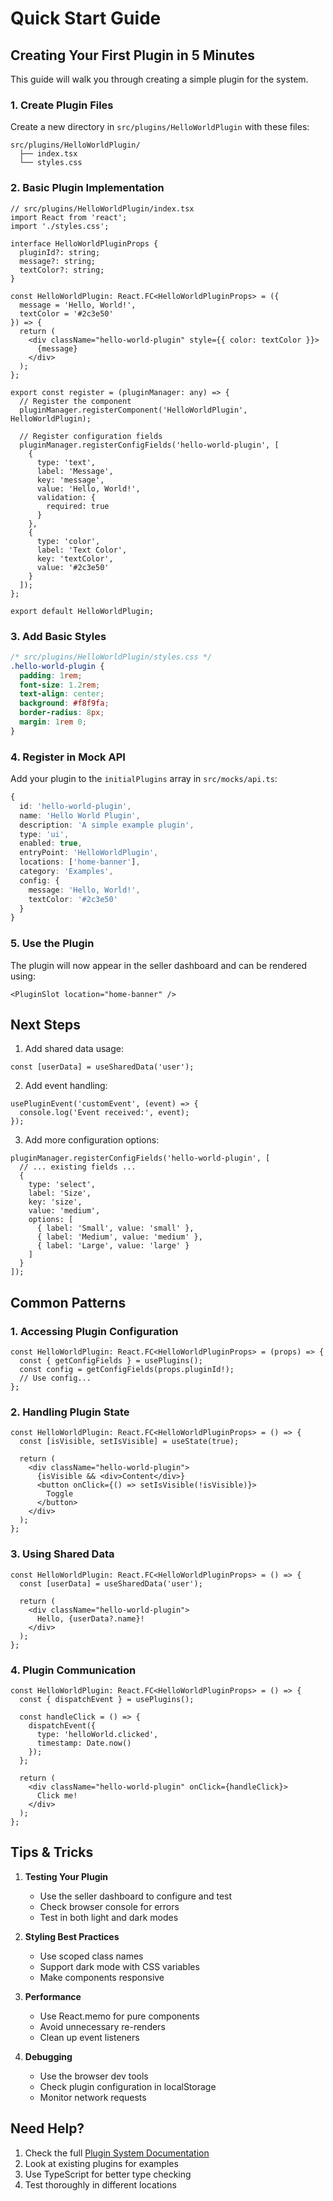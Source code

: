 # Quick Start Guide

## Creating Your First Plugin in 5 Minutes

This guide will walk you through creating a simple plugin for the system.

### 1. Create Plugin Files

Create a new directory in `src/plugins/HelloWorldPlugin` with these files:

```
src/plugins/HelloWorldPlugin/
  ├── index.tsx
  └── styles.css
```

### 2. Basic Plugin Implementation

```tsx
// src/plugins/HelloWorldPlugin/index.tsx
import React from 'react';
import './styles.css';

interface HelloWorldPluginProps {
  pluginId?: string;
  message?: string;
  textColor?: string;
}

const HelloWorldPlugin: React.FC<HelloWorldPluginProps> = ({
  message = 'Hello, World!',
  textColor = '#2c3e50'
}) => {
  return (
    <div className="hello-world-plugin" style={{ color: textColor }}>
      {message}
    </div>
  );
};

export const register = (pluginManager: any) => {
  // Register the component
  pluginManager.registerComponent('HelloWorldPlugin', HelloWorldPlugin);
  
  // Register configuration fields
  pluginManager.registerConfigFields('hello-world-plugin', [
    {
      type: 'text',
      label: 'Message',
      key: 'message',
      value: 'Hello, World!',
      validation: {
        required: true
      }
    },
    {
      type: 'color',
      label: 'Text Color',
      key: 'textColor',
      value: '#2c3e50'
    }
  ]);
};

export default HelloWorldPlugin;
```

### 3. Add Basic Styles

```css
/* src/plugins/HelloWorldPlugin/styles.css */
.hello-world-plugin {
  padding: 1rem;
  font-size: 1.2rem;
  text-align: center;
  background: #f8f9fa;
  border-radius: 8px;
  margin: 1rem 0;
}
```

### 4. Register in Mock API

Add your plugin to the `initialPlugins` array in `src/mocks/api.ts`:

```typescript
{
  id: 'hello-world-plugin',
  name: 'Hello World Plugin',
  description: 'A simple example plugin',
  type: 'ui',
  enabled: true,
  entryPoint: 'HelloWorldPlugin',
  locations: ['home-banner'],
  category: 'Examples',
  config: {
    message: 'Hello, World!',
    textColor: '#2c3e50'
  }
}
```

### 5. Use the Plugin

The plugin will now appear in the seller dashboard and can be rendered using:

```tsx
<PluginSlot location="home-banner" />
```

## Next Steps

1. Add shared data usage:
```tsx
const [userData] = useSharedData('user');
```

2. Add event handling:
```tsx
usePluginEvent('customEvent', (event) => {
  console.log('Event received:', event);
});
```

3. Add more configuration options:
```tsx
pluginManager.registerConfigFields('hello-world-plugin', [
  // ... existing fields ...
  {
    type: 'select',
    label: 'Size',
    key: 'size',
    value: 'medium',
    options: [
      { label: 'Small', value: 'small' },
      { label: 'Medium', value: 'medium' },
      { label: 'Large', value: 'large' }
    ]
  }
]);
```

## Common Patterns

### 1. Accessing Plugin Configuration
```tsx
const HelloWorldPlugin: React.FC<HelloWorldPluginProps> = (props) => {
  const { getConfigFields } = usePlugins();
  const config = getConfigFields(props.pluginId!);
  // Use config...
};
```

### 2. Handling Plugin State
```tsx
const HelloWorldPlugin: React.FC<HelloWorldPluginProps> = () => {
  const [isVisible, setIsVisible] = useState(true);
  
  return (
    <div className="hello-world-plugin">
      {isVisible && <div>Content</div>}
      <button onClick={() => setIsVisible(!isVisible)}>
        Toggle
      </button>
    </div>
  );
};
```

### 3. Using Shared Data
```tsx
const HelloWorldPlugin: React.FC<HelloWorldPluginProps> = () => {
  const [userData] = useSharedData('user');
  
  return (
    <div className="hello-world-plugin">
      Hello, {userData?.name}!
    </div>
  );
};
```

### 4. Plugin Communication
```tsx
const HelloWorldPlugin: React.FC<HelloWorldPluginProps> = () => {
  const { dispatchEvent } = usePlugins();
  
  const handleClick = () => {
    dispatchEvent({
      type: 'helloWorld.clicked',
      timestamp: Date.now()
    });
  };
  
  return (
    <div className="hello-world-plugin" onClick={handleClick}>
      Click me!
    </div>
  );
};
```

## Tips & Tricks

1. **Testing Your Plugin**
   - Use the seller dashboard to configure and test
   - Check browser console for errors
   - Test in both light and dark modes

2. **Styling Best Practices**
   - Use scoped class names
   - Support dark mode with CSS variables
   - Make components responsive

3. **Performance**
   - Use React.memo for pure components
   - Avoid unnecessary re-renders
   - Clean up event listeners

4. **Debugging**
   - Use the browser dev tools
   - Check plugin configuration in localStorage
   - Monitor network requests

## Need Help?

1. Check the full [Plugin System Documentation](./PLUGIN_SYSTEM.md)
2. Look at existing plugins for examples
3. Use TypeScript for better type checking
4. Test thoroughly in different locations
